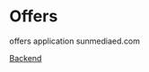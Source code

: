 # Offers
offers application sunmediaed.com

[Backend](https://docs.google.com/document/d/1mqsUqmKRHTTuWgnrX2dLxseqIuxvTPZpuICO7cx4pac/edit)
